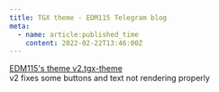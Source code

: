 ```yaml
---
title: TGX theme - EDM115 Telegram blog
meta:
  - name: article:published_time
    content: 2022-02-22T13:46:00Z
---
```


[EDM115's theme v2.tgx-theme](/docs/blog/2022/EDM115-theme-v2.tgx-theme)  
v2 fixes some buttons and text not rendering properly
